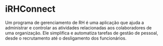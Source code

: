 # iRHConnect
Um programa de gerenciamento de RH é uma aplicação que ajuda a administrar e controlar as atividades relacionadas aos colaboradores de uma organização. Ele simplifica e automatiza tarefas de gestão de pessoal, desde o recrutamento até o desligamento dos funcionários.
